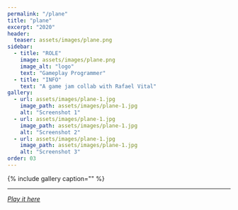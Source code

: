 ```yaml
---
permalink: "/plane"
title: "plane"
excerpt: "2020"
header:
  teaser: assets/images/plane.png
sidebar:
  - title: "ROLE"
    image: assets/images/plane.png
    image_alt: "logo"
    text: "Gameplay Programmer"
  - title: "INFO"
    text: "A game jam collab with Rafael Vital"
gallery:
  - url: assets/images/plane-1.jpg
    image_path: assets/images/plane-1.jpg
    alt: "Screenshot 1"
  - url: assets/images/plane-1.jpg
    image_path: assets/images/plane-1.jpg
    alt: "Screenshot 2"
  - url: assets/images/plane-1.jpg
    image_path: assets/images/plane-1.jpg
    alt: "Screenshot 3"
order: 03
---
```


{% include gallery caption="" %}



------







[*Play it here*]()